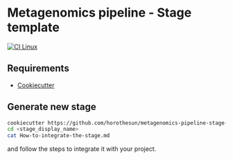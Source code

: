 # Metagenomics pipeline - Stage template

[![CI Linux](https://github.com/horothesun/metagenomics-pipeline-stage-template/actions/workflows/ci-linux.yml/badge.svg)](https://github.com/horothesun/metagenomics-pipeline-stage-template/actions/workflows/ci-linux.yml)

## Requirements

- [Cookiecutter](https://cookiecutter.readthedocs.io/)

## Generate new stage

```bash
cookiecutter https://github.com/horothesun/metagenomics-pipeline-stage-template
cd <stage_display_name>
cat How-to-integrate-the-stage.md
```

and follow the steps to integrate it with your project.
